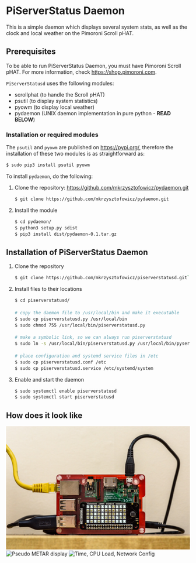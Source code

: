 # PiServerStatus Daemon

This is a simple daemon which displays several system stats, 
as well as the clock and local weather on the Pimoroni Scroll pHAT. 

## Prerequisites

To be able to run PiServerStatus Daemon, you must have Pimoroni Scroll pHAT.
For more information, check https://shop.pimoroni.com. 

`PiServerStatusd` uses the following modules:
* scrollphat (to handle the Scroll pHAT)
* psutil (to display system statistics)
* pyowm (to display local weather)
* pydaemon (UNIX daemon implementation in pure python - **READ BELOW**) 

### Installation or required modules

The `psutil` and `pyowm` are published on https://pypi.org/, therefore the installation
of these two modules is as straightforward as:

```bash
$ sudo pip3 install psutil pyowm
```

To install `pydaemon`, do the following:

1. Clone the repository: https://github.com/mkrzysztofowicz/pydaemon.git

    ```bash
    $ git clone https://github.com/mkrzysztofowicz/pydaemon.git
    ```

2. Install the module

    ```bash
    $ cd pydaemon/
    $ python3 setup.py sdist
    $ pip3 install dist/pydaemon-0.1.tar.gz
    ```

## Installation of PiServerStatus Daemon

1. Clone the repository

    ```bash
    $ git clone https://github.com/mkrzysztofowicz/piserverstatusd.git`
    ```
    
2. Install files to their locations

    ```bash
    $ cd piserverstatusd/
    
    # copy the daemon file to /usr/local/bin and make it executable
    $ sudo cp piserverstatusd.py /usr/local/bin
    $ sudo chmod 755 /usr/local/bin/piserverstatusd.py
    
    # make a symbolic link, so we can always run piserverstatusd
    $ sudo ln -s /usr/local/bin/piserverstatusd.py /usr/local/bin/pyserverstatusd
    
    # place configuration and systemd service files in /etc
    $ sudo cp piserverstatusd.conf /etc
    $ sudo cp piserverstatusd.service /etc/systemd/system
    ```

3. Enable and start the daemon

    ```bash
    $ sudo systemctl enable piserverstatusd
    $ sudo systemctl start piserverstatusd
    ``` 

## How does it look like

![PiServerStatusd](images/piserverstatusd.jpg)
![Pseudo METAR display](https://static.frozen-geek.net/video/piserverstatusd/psmetar_small.gif)
![Time, CPU Load, Network Config](https://static.frozen-geek.net/video/piserverstatusd/time-net-cpu_small.gif)
